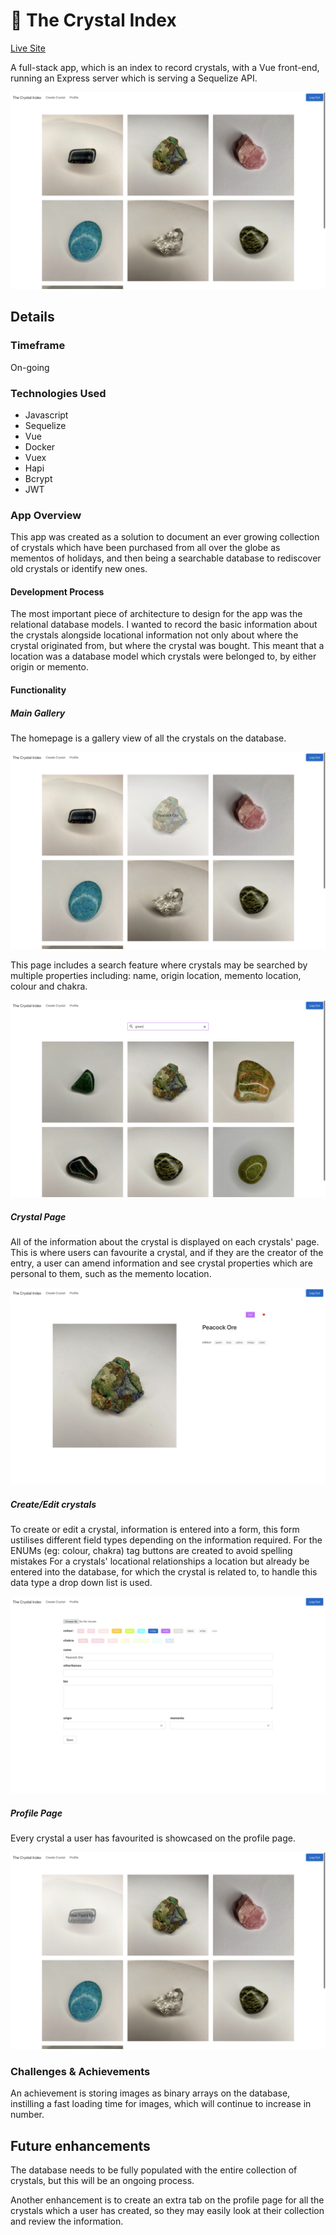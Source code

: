 # 🔮 The Crystal Index

[Live Site](www.crystalindex.co.uk)

A full-stack app, which is an index to record crystals, with a Vue front-end, running an Express server which is serving a Sequelize API.

![main gallery]('./../public/project-images/gallery.jpeg)

## Details

### Timeframe

On-going

### Technologies Used

* Javascript
* Sequelize
* Vue
* Docker
* Vuex
* Hapi
* Bcrypt
* JWT

### App Overview

This app was created as a solution to document an ever growing collection of crystals which have been purchased from all over the globe as mementos of holidays, and then being a searchable database to rediscover old crystals or identify new ones.

#### Development Process

The most important piece of architecture to design for the app was the relational database models.
I wanted to record the basic information about the crystals alongside locational information not only about where the crystal originated from, but where the crystal was bought. This meant that a location was a database model which crystals were belonged to, by either origin or memento.

#### Functionality

##### Main Gallery

The homepage is a gallery view of all the crystals on the database.

![main gallery view]('./../public/project-images/gallery-view.jpeg)

This page includes a search feature where crystals may be searched by multiple properties including: name, origin location, memento location, colour and chakra.

![search](./public/project-images/search.jpeg)

##### Crystal Page

All of the information about the crystal is displayed on each crystals' page. This is where users can favourite a crystal, and if they are the creator of the entry, a user can amend information and see crystal properties which are personal to them, such as the memento location.

![crystal view]('./../public/project-images/crystal-view.jpeg)

##### Create/Edit crystals

To create or edit a crystal, information is entered into a form, this form ustilises different field types depending on the information required. 
For the ENUMs (eg: colour, chakra) tag buttons are created to avoid spelling mistakes
For a crystals' locational relationships a location but already be entered into the database, for which the crystal is related to, to handle this data type a drop down list is used.

![creating/editing crystals page]('./../public/project-images/crystal-edit.jpeg)

##### Profile Page

Every crystal a user has favourited is showcased on the profile page.


![profile page]('./../public/project-images/profile.jpeg)


### Challenges & Achievements

An achievement is storing images as binary arrays on the database, instilling a fast loading time for images, which will continue to increase in number.

## Future enhancements

The database needs to be fully populated with the entire collection of crystals, but this will be an ongoing process.

Another enhancement is to create an extra tab on the profile page for all the crystals which a user has created, so they may easily look at their collection and review the information.
